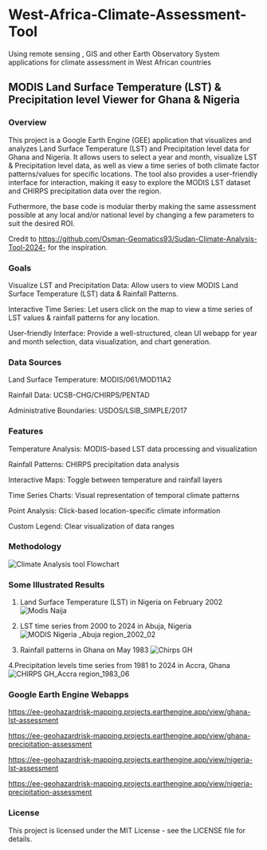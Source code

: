 # West-Africa-Climate-Assessment-Tool
Using remote sensing , GIS and other Earth Observatory System applications for climate assessment in West African countries

## MODIS Land Surface Temperature (LST) & Precipitation level Viewer for Ghana & Nigeria

### Overview

This project is a Google Earth Engine (GEE) application that visualizes and analyzes Land Surface Temperature (LST) and Precipitation level data for Ghana and Nigeria. It allows users to select a year and month, visualize LST & Precipitation level data, as well as view a time series of both climate factor patterns/values for specific locations. The tool also provides a user-friendly interface for interaction, making it easy to explore the MODIS LST dataset and  CHIRPS precipitation data over the region.

Futhermore, the base code is modular therby making the same assessment possible at any local and/or national level by changing a few parameters to suit the desired ROI. 

Credit to https://github.com/Osman-Geomatics93/Sudan-Climate-Analysis-Tool-2024- for the inspiration.

### Goals

Visualize LST and Precipitation Data: Allow users to view MODIS Land Surface Temperature (LST) data & Rainfall Patterns.

Interactive Time Series: Let users click on the map to view a time series of LST values & rainfall patterns for any location.

User-friendly Interface: Provide a well-structured, clean UI webapp for year and month selection, data visualization, and chart generation.

### Data Sources

Land Surface Temperature: MODIS/061/MOD11A2

Rainfall Data: UCSB-CHG/CHIRPS/PENTAD

Administrative Boundaries: USDOS/LSIB_SIMPLE/2017

### Features
Temperature Analysis: MODIS-based LST data processing and visualization

Rainfall Patterns: CHIRPS precipitation data analysis

Interactive Maps: Toggle between temperature and rainfall layers

Time Series Charts: Visual representation of temporal climate patterns

Point Analysis: Click-based location-specific climate information

Custom Legend: Clear visualization of data ranges

### Methodology
![Climate Analysis tool Flowchart](https://github.com/user-attachments/assets/b9b26e88-b049-45bd-89b2-f35af4118a69)


### Some Illustrated Results

1. Land Surface Temperature (LST) in Nigeria on February 2002
![Modis Naija](https://github.com/user-attachments/assets/02388b7d-f73b-4d77-9d74-94121e564831)

2. LST time series from 2000 to 2024 in Abuja, Nigeria
![MODIS Nigeria _Abuja region_2002_02](https://github.com/user-attachments/assets/232cd4aa-6312-4367-af7b-e4acba593ba8)

3. Rainfall patterns in Ghana on May 1983
![Chirps GH](https://github.com/user-attachments/assets/3f35d1bd-ee26-4e1c-80b2-fed713ee53f5)

4.Precipitation levels time series from 1981 to 2024 in Accra, Ghana
![CHIRPS GH_Accra region_1983_06](https://github.com/user-attachments/assets/506a3abf-9c11-4032-a048-0e871fa5da25)

### Google Earth Engine Webapps

https://ee-geohazardrisk-mapping.projects.earthengine.app/view/ghana-lst-assessment

https://ee-geohazardrisk-mapping.projects.earthengine.app/view/ghana-precipitation-assessment

https://ee-geohazardrisk-mapping.projects.earthengine.app/view/nigeria-lst-assessment

https://ee-geohazardrisk-mapping.projects.earthengine.app/view/nigeria-precipitation-assessment

### License

This project is licensed under the MIT License - see the LICENSE file for details.


